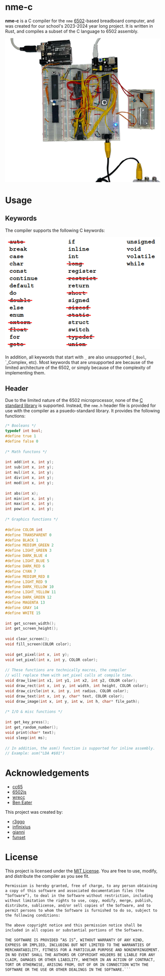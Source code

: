 # nme-c

**nme-c** is a C compiler for the `nme` [6502](https://en.wikipedia.org/wiki/WDC_65C02)-based breadboard computer, and was created for our school's 2023-2024 year long project. It is written in Rust, and compiles a subset of the C language to 6502 assembly.

![showcase](https://github.com/Infinixius/nme-c/blob/main/.github/showcase.png)

# Usage

## Keywords

The compiler supports the following C keywords:

![keywords](https://github.com/Infinixius/nme-c/blob/main/.github/keywords.png)

In addition, all keywords that start with `_` are also unsupported (`_Bool`, `_Complex, etc). Most keywords that are unsupported are because of the limited architecture of the 6502, or simply because of the complexity of implementing them.

## Header

Due to the limited nature of the 6502 microprocessor, none of the [C standard library](https://en.wikipedia.org/wiki/C_standard_library) is supported. Instead, the `nme.h` header file is provided for use with the compiler as a psuedo-standard library. It provides the following functions:

```h
/* Booleans */
typedef int bool;
#define true 1
#define false 0

/* Math functons */

int add(int x, int y);
int sub(int x, int y);
int mul(int x, int y);
int div(int x, int y);
int mod(int x, int y);

int abs(int x);
int min(int x, int y);
int max(int x, int y);
int pow(int x, int y);

/* Graphics functions */

#define COLOR int
#define TRANSPARENT 0
#define BLACK 1
#define MEDIUM_GREEN 2
#define LIGHT_GREEN 3
#define DARK_BLUE 4
#define LIGHT_BLUE 5
#define DARK_RED 6
#define CYAN 7
#define MEDIUM_RED 8
#define LIGHT_RED 9
#define DARK_YELLOW 10
#define LIGHT_YELLOW 11
#define DARK_GREEN 12
#define MAGENTA 13
#define GRAY 14
#define WHITE 15

int get_screen_width();
int get_screen_height();

void clear_screen();
void fill_screen(COLOR color);

void get_pixel(int x, int y);
void set_pixel(int x, int y, COLOR color);

// These functions are technically macros, the compiler
// will replace them with set_pixel calls at compile time.
void draw_line(int x1, int y1, int x2, int y2, COLOR color);
void draw_rect(int x, int y, int width, int height, COLOR color);
void draw_circle(int x, int y, int radius, COLOR color);
void draw_text(int x, int y, char* text, COLOR color);
void draw_image(int x, int y, int w, int h, char* file_path);

/* I/O & misc functions */

int get_key_press();
int get_random_number();
void print(char* text);
void sleep(int ms);

// In addition, the asm() function is supported for inline assembly.
// Example: asm("LDA #$01")
```

# Acknowledgements

- [cc65](https://github.com/cc65/cc65)
- [6502js](https://itema-as.github.io/6502js/)
- [wrecc](https://github.com/PhilippRados/wrecc)
- [Ben Eater](https://www.youtube.com/@BenEater)

This project was created by:

- [r3ggo](https://github.com/r3ggo/)
- [infinixius](https://github.com/Infinixius/)
- [gianni](https://github.com/xogianni)
- [funset](https://github.com/fungset)

# License

This project is licensed under the [MIT License](https://github.com/Infinixius/nme-c/blob/main/LICENSE). You are free to use, modify, and distribute the compiler as you see fit.

```
Permission is hereby granted, free of charge, to any person obtaining a copy of this software and associated documentation files (the “Software”), to deal in the Software without restriction, including without limitation the rights to use, copy, modify, merge, publish, distribute, sublicense, and/or sell copies of the Software, and to permit persons to whom the Software is furnished to do so, subject to the following conditions:

The above copyright notice and this permission notice shall be included in all copies or substantial portions of the Software.

THE SOFTWARE IS PROVIDED “AS IS”, WITHOUT WARRANTY OF ANY KIND, EXPRESS OR IMPLIED, INCLUDING BUT NOT LIMITED TO THE WARRANTIES OF MERCHANTABILITY, FITNESS FOR A PARTICULAR PURPOSE AND NONINFRINGEMENT. IN NO EVENT SHALL THE AUTHORS OR COPYRIGHT HOLDERS BE LIABLE FOR ANY CLAIM, DAMAGES OR OTHER LIABILITY, WHETHER IN AN ACTION OF CONTRACT, TORT OR OTHERWISE, ARISING FROM, OUT OF OR IN CONNECTION WITH THE SOFTWARE OR THE USE OR OTHER DEALINGS IN THE SOFTWARE.```